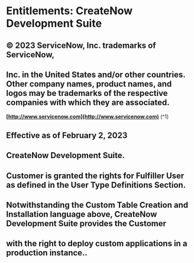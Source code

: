 # Entitlements: CreateNow Development Suite

## © 2023 ServiceNow, Inc. trademarks of ServiceNow,

## Inc. in the United States and/or other countries. Other company names, product names, and logos may be trademarks of the respective companies with which they are associated.

**[http://www.servicenow.com](http://www.servicenow.com)** (^1)

## Effective as of February 2, 2023

## CreateNow Development Suite.

## Customer is granted the rights for Fulfiller User as defined in the User Type Definitions Section.

## Notwithstanding the Custom Table Creation and Installation language above, CreateNow Development Suite provides the Customer

## with the right to deploy custom applications in a production instance..


